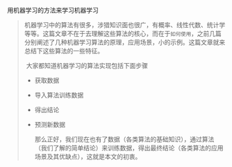 用机器学习的方法来学习机器学习

> ​	机器学习中的算法有很多，涉猎知识面也很广，有概率、线性代数、统计学等等。这篇文章不在于去理解这些算法的核心，而在于`如何使用`，之前几篇分别阐述了几种机器学习算法的原理，应用场景，小的示例。这篇文章就来总结下这些算法的一些特征。
>
> ​	大家都知道机器学习的算法实现包括下面步骤
>
> - 获取数据
>
> - 导入算法训练数据
>
> - 得出结论
>
> - 预测新数据
>
>   那么正好，我们现在也有了数据（各类算法的基础知识），通过算法（我们了解的简单结论）来训练数据，得出最终结论（各类算法的应用场景及其优缺点），这就是本文的初衷。


